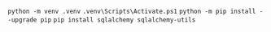 `python -m venv .venv`
`.venv\Scripts\Activate.ps1`
`python -m pip install --upgrade pip`
`pip install sqlalchemy sqlalchemy-utils` 